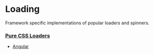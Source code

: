 # Loading

Framework specific implementations of popular loaders and spinners.

### [Pure CSS Loaders](https://loading.io/css/)

- [Angular](/angular/projects/pure-css)
